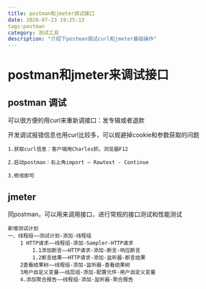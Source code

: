 ```yaml
---
title: postman和jmeter调试接口
date: 2020-07-23 19:25:13
tags:postman
category: 测试工具
description: "介绍下postman调试curl和jmeter基础操作"
---
```

# postman和jmeter来调试接口

## postman 调试
可以很方便的用curl来重新调接口：发专辑或者退款

开发调试报错信息也用curl比较多，可以规避掉cookie和参数获取的问题
```
1.获取curl信息：客户端用Charles抓，浏览器F12

2.启动postman：右上角import — Rawtext - Continue

3.修改即可
```

## jmeter
同postman，可以用来调用接口，进行常规的接口测试和性能测试
```
新增测试计划
一、线程组——测试计划-添加-线程组
	1 HTTP请求——线程组-添加-Sampler-HTTP请求
		1.1添加断言——HTTP请求-添加-断言-响应断言
		1.2断言结果——HTTP请求-添加-监听器-断言结果
	2查看结果树——线程组-添加-监听器-查看结果树
	3用户自定义变量——线层组-添加-配置元件-用户自定义变量
	4.添加聚合报告——线程组-添加-监听器-聚合报告
```